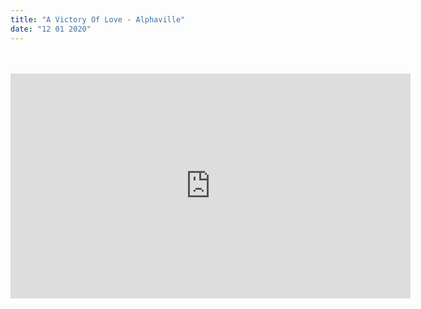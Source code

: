 ```yaml
---
title: "A Victory Of Love - Alphaville"
date: "12 01 2020"
---
```




</br>
</br>



<div align="left">
   <iframe width="640" height="360" src="http://www.youtube.com/embed/bpb4I6sSj80" frameborder="0" allowfullscreen>
   </iframe>
</div>
